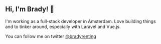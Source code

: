 ## Hi, I'm Brady! 👋

I'm working as a full-stack developer in Amsterdam.
Love building things and to tinker around, especially with Laravel and Vue.js.

You can follow me on twitter [@bradyrenting](https://twitter.com/bradyrenting)

